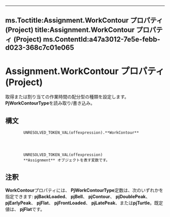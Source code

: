 

---
ms.Toctitle:Assignment.WorkContour プロパティ (Project)
title:Assignment.WorkContour プロパティ (Project)
ms.ContentId:a47a3012-7e5e-febb-d023-368c7c01e065
---
# Assignment.WorkContour プロパティ (Project)




取得または割り当ての作業時間の配分型の種類を設定します。**PjWorkContourType**を読み取り/書き込み。

## 構文

            UNRESOLVED_TOKEN_VAL(offexpression).**WorkContour**




            UNRESOLVED_TOKEN_VAL(offexpression)
            **Assignment** オブジェクトを表す変数です。



## 注釈
**WorkContour**プロパティには、 **PjWorkContourType**定数は、次のいずれかを指定できます: **pjBackLoaded**、 **pjBell**、 **pjContour**、 **pjDoublePeak**、 **pjEarlyPeak**、 **pjFlat**、 **pjFrontLoaded**、 **pjLatePeak**、または**pjTurtle**。既定値は、 **pjFlat**です。




